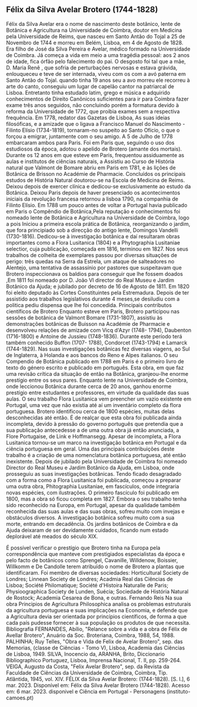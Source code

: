 ## Félix da Silva Avelar Brotero (1744-1828)
Félix da Silva Avelar era o nome de nascimento deste botânico, lente de Botânica e Agricultura na Universidade de Coimbra, doutor em Medicina pela Universidade de Reims, que nasceu em Santo Antão do Tojal a 25 de Novembro de 1744 e morreu em Belém, Lisboa, em 4 de Agosto de 1828. Era filho de José da Silva Pereira e Avelar, médico formado na Universidade de Coimbra.
Já começa a vida em meio a uma tragédia pessoal: aos 2 anos de idade, fica órfão pelo falecimento do pai. O desgosto foi tal que a mãe, D. Maria Renê , que sofria de perturbações nervosas e estava grávida, enlouqueceu e teve de ser internada, viveu com os com a avó paterna em Santo Antão do Tojal. quando tinha 19 anos seu a avo morreu ele recorreu à arte do canto, conseguiu um lugar de capelão cantor na patriarcal de Lisboa. Entretanto tinha estudado latim, grego e música e adquirido conhecimentos de Direito Canônicos suficientes para ir para Coimbra fazer exame três anos seguidos, não concluindo porém a formatura devido à reforma da Universidade de 1772, que proibia exames sem a respectiva frequência. 
Em 1778, redator das Gazetas de Lisboa, As suas ideias filosóficas, e a amizade que o ligava a Francisco Manuel do Nascimento - Filinto Elísio (1734-1819), tornaram-no suspeito ao Santo Ofício, o que o forçou a emigrar, juntamente com o seu amigo. A 5 de Julho de 1778 embarcaram ambos para Paris. Foi em Paris que, seguindo o uso dos estudiosos da época, adotou o apelido de Brotero (amante dos mortais). Durante os 12 anos em que esteve em Paris, frequentou assiduamente as aulas e institutos de ciências naturais, a Assistiu ao Curso de História natural que Valmont de Bomare abriu em Paris em 1781, e às lições de Botânica de Brisson no Académie de Pharmacie. Concluídos os principais estudos de História Natural doutorou-se na Escola de Medicina de Reims. Deixou depois de exercer clínica e dedicou-se exclusivamente ao estudo da Botânica. Deixou Paris depois de haver presenciado os acontecimentos iniciais da revolução francesa retornou a lisboa 1790, na companhia de Filinto Elísio. 
Em 1788 um pouco antes de voltar a Portugal havia publicado em Paris o Compêndio de 
Botânica,Pela reputação e conhecimentos  foi nomeado lente de Botânica e Agricultura na Universidade de Coimbra, logo a pois Iniciou a primeira escola prática de Botânica, reorganizando o jardim, que fora principiado sob a direcção do antigo lente, Domingos Vandelli (1730-1816). Dedicou-se à investigação botânica e daí resultaram obras importantes como a Flora Lusitanica (1804) e a Phytographia Lusitaniae selectior, cuja publicação, começada em 1816, terminou em 1827.
Nos seus trabalhos de colheita de exemplares passou por diversas situações de perigo: três quedas na Serra da Estrela, um ataque de salteadores no Alentejo, uma tentativa de assassínio por pastores que suspeitavam que Brotero inspeccionava os baldios para conseguir que lhe fossem doados ,Em 1811 foi nomeado por D. João VI director do Real Museu e Jardim Botânico da Ajuda; e jubilado por decreto de 16 de Agosto de 1811. Em 1820 foi eleito deputado às Cortes Constituintes pela Estremadura. Depois de ter assistido aos trabalhos legislativos durante 4 meses,se desiludiu com a politica  pediu dispensa que lhe foi concedida. 
Principais contributos científicos de Brotero
 Enquanto esteve em Paris, Brotero participou nas sessões de botânica de Valmont 
Bomare (1731-1807), assistiu às demonstrações botânicas de Buisson na Académie de 
Pharmacie e desenvolveu relações de amizade com Vicq d'Azyr (1748- 1794), Daubenton (1716-1800) e Antoine de Jussieu (1748-1836). Durante este período terá também conhecido Buffon (1707- 1788), Condorcet (1743-1794) e Lamarck (1744-1829). Nas suas investigações botânicas fez diversas viagens, ao Sul de Inglaterra, à Holanda e aos bancos do Reno e Alpes italianos. O seu Compendio de Botânica publicado em 1788 em Paris é o primeiro livro de texto do género escrito e publicado em português. Esta obra, em que faz uma revisão crítica da situação de então na Botânica, granjeou-lhe enorme prestígio entre os seus pares. Enquanto lente na Universidade de Coimbra, onde leccionou Botânica durante cerca de 20 anos, ganhou enorme prestígio entre estudantes e professores, em virtude da qualidade das suas aulas. 
O seu trabalho Flora Lusitanica vem preencher um vazio existente em Portugal, uma vez que não existia até aí um inventário completo da flora portuguesa. Brotero identificou cerca de 1800 espécies, muitas delas desconhecidas até então. É de realçar que esta obra foi publicada ainda incompleta, devido à pressão do governo português que pretendia que a sua publicação antecedesse a de uma outra obra já então anunciada, a Flore Portugaise, de Link e Hoffmansegg. Apesar de incompleta, a Flora Lusitanica tornou-se um marco na investigação botânica em Portugal e da ciência portuguesa em geral. Uma das principais contribuições deste trabalho é a criação de uma nomenclatura botânica portuguesa, até então inexistente. Depois de jubilado pela Universidade de Coimbra foi nomeado Director do Real Museu e Jardim Botânico da Ajuda, em Lisboa, onde prosseguiu as suas investigações botânicas. 
Tendo ficado desagradado com a forma como a Flora Lusitanica foi publicada, começou a preparar uma outra obra, Phitographia Lusitaniae, em fascículos, onde integraria novas espécies, com ilustrações. O primeiro fascículo foi publicado em 1800, mas a obra só ficou completa em 1827. Embora o seu trabalho tenha sido reconhecido na Europa, em Portugal, apesar da qualidade também reconhecida das suas aulas e das suas obras, sofreu muito com invejas e obstáculos diversos. A investigação botânica sofreu muito com a sua morte, entrando em decadência. Os jardins botânicos de Coimbra e da Ajuda deixaram de ser devidamente cuidados, ficando num estado deplorável até meados do século XIX.
 
É possível verificar o prestígio que Brotero tinha na Europa pela correspondência que manteve com prestigiados especialistas da época e pelo facto de botânicos como Sprengel, Cavanille, Willdenow, Boissier, Willkomm e De Candolle terem atribuído o nome de Brotero a plantas que identificaram. Foi membro de diversas sociedades: Horticultural Society de Londres; Linnean Society de Londres; Acadmia Real das Ciências de Lisboa; 
Société Philomatique; Société d'Histoira Naturalle de Paris; Physioographica Society de Lunden, Suécia; Sociedade de História Natural de Rostock; Academia Cesarea de Bona, e outras. Fernando Reis 
Na sua obra Principios de Agricultura Philosophica analisa os problemas estruturais da agricultura portuguesa e suas implicações na Economia, e defende que a Agricultura devia ser orientada por princípios científicos, de forma a que cada país pudesse fornecer à sua população os produtos de que necessita.
Bibliografia 
FERNANDES, Abílio, "Relance sobre a vida e a obra de Félix de Avellar Brotero", Anuário da Soc. Broteriana, Coimbra, 1988, 54, 1988. PALHINHA; Ruy Telles, "Obra e Vida de Felix de Avelar Brotero", sep. das Memorias, (classe de Ciências - Tomo V), Lisboa,  Academia das Ciências de Lisboa, 1949.
SILVA, Inocencio da, ARANHA, Brito, Diccionario Bibliographico Portuguez, Lisboa, Imprensa Nacional, T. II, pp. 259-264. 
VEIGA, Augusto da Costa, "Felix Avelar Brotero", sep. da Revista da Faculdade de Ciências da Universidade de Coimbra, Coimbra, Tip. Atlântida, 1945, vol. XIV. 
FÉLIX da Silva Avelar Brotero: (1744-1828). [S. l.], 6 mar. 2023. Disponível em: Félix da 
Silva Avelar Brotero (1744-1828). Acesso em: 6 mar. 2023. disponivel e Ciência em Portugal - Personagens (instituto-camoes.pt)